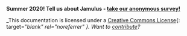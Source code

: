 

**Summer 2020! Tell us about Jamulus - [take our anonymous survey!](https://forms.gle/hSSjsxjWj2Pnp5kr7)**


_This documentation is licensed under a [Creative Commons License](https://creativecommons.org/licenses/by-sa/4.0/deed.en){: target="_blank" rel="noreferrer" }. Want to [contribute](Contribution)?</a>_
